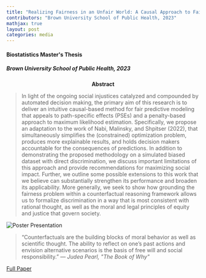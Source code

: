 ```yaml
---
title: "Realizing Fairness in an Unfair World: A Causal Approach to Fair Predictive Modeling via Penalized Maximum Likelihood Estimation"
contributors: "Brown University School of Public Health, 2023"
mathjax: true
layout: post
categories: media
---
```


<script src="https://cdnjs.cloudflare.com/ajax/libs/mathjax/2.7.5/MathJax.js?config=TeX-AMS_CHTML.js"></script>

#### Biostatistics Master's Thesis
##### Brown University School of Public Health, 2023

<center><b>Abstract</b></center>

> In light of the ongoing social injustices catalyzed and compounded by
> automated decision making, the primary aim of this research is to
> deliver an intuitive causal-based method for fair predictive modeling
> that appeals to path-specific effects (PSEs) and a penalty-based
> approach to maximum likelihood estimation. Specifically, we propose an
> adaptation to the work of Nabi, Malinsky, and Shpitser (2022), that
> simultaneously simplifies the (constrained) optimization problem,
> produces more explainable results, and holds decision makers
> accountable for the consequences of predictions. In addition to
> demonstrating the proposed methodology on a simulated biased dataset
> with direct discrimination, we discuss important limitations of this
> approach and provide recommendations for maximizing social impact.
> Further, we outline some possible extensions to this work that we
> believe can substantially strengthen its performance and broaden its
> applicability. More generally, we seek to show how grounding the
> fairness problem within a counterfactual reasoning framework allows us
> to formalize discrimination in a way that is most consistent with
> rational thought, as well as the moral and legal principles of equity
> and justice that govern society.

![Poster Presentation](https://antonellabasso.github.io/IMAGES/Basso_Poster.png)

> “Counterfactuals are the building blocks of moral behavior as well as
> scientific thought. The ability to reflect on one’s past actions and
> envision alternative scenarios is the basis of free will and social
> responsibility.” — *Judea Pearl, "The Book of Why"*

[Full Paper](https://antonellabasso.github.io/Basso_Thesis.pdf)
